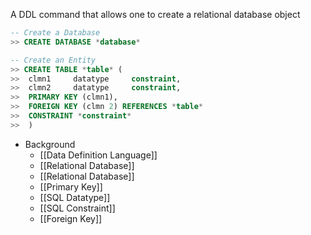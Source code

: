 A DDL command that allows one to create a relational database object
```SQL
-- Create a Database
>> CREATE DATABASE *database*

-- Create an Entity
>> CREATE TABLE *table* (
>> 	clmn1     datatype     constraint,
>> 	clmn2     datatype     constraint,
>> 	PRIMARY KEY (clmn1),
>> 	FOREIGN KEY (clmn 2) REFERENCES *table*
>> 	CONSTRAINT *constraint*
>> 	)
```

- Background
	- [[Data Definition Language]]
	- [[Relational Database]]
	- [[Relational Database]]
	- [[Primary Key]]
	- [[SQL Datatype]]
	- [[SQL Constraint]]
	- [[Foreign Key]]